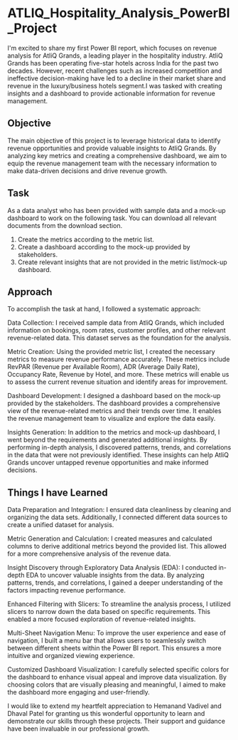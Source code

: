 # ATLIQ_Hospitality_Analysis_PowerBI_Project

I'm excited to share my first Power BI report, which focuses on revenue analysis for AtliQ Grands, a leading player in the hospitality industry. AtliQ Grands has been operating five-star hotels across India for the past two decades. However, recent challenges such as increased competition and ineffective decision-making have led to a decline in their market share and revenue in the luxury/business hotels segment.I was tasked with creating insights and a dashboard to provide actionable information for revenue management.

## Objective

The main objective of this project is to leverage historical data to identify revenue opportunities and provide valuable insights to AtliQ Grands. By analyzing key metrics and creating a comprehensive dashboard, we aim to equip the revenue management team with the necessary information to make data-driven decisions and drive revenue growth.

## Task

As a data analyst who has been provided with sample data and a mock-up dashboard to work on the following task. You can download all relevant documents from the download section.
1) Create the metrics according to the metric list.
2) Create a dashboard according to the mock-up provided by stakeholders.
3) Create relevant insights that are not provided in the metric list/mock-up dashboard.

## Approach

To accomplish the task at hand, I followed a systematic approach:

Data Collection: I received sample data from AtliQ Grands, which included information on bookings, room rates, customer profiles, and other relevant revenue-related data. This dataset serves as the foundation for the analysis.

Metric Creation: Using the provided metric list, I created the necessary metrics to measure revenue performance accurately. These metrics include RevPAR (Revenue per Available Room), ADR (Average Daily Rate), Occupancy Rate, Revenue by Hotel, and more. These metrics will enable us to assess the current revenue situation and identify areas for improvement.

Dashboard Development: I designed a dashboard based on the mock-up provided by the stakeholders. The dashboard provides a comprehensive view of the revenue-related metrics and their trends over time. It enables the revenue management team to visualize and explore the data easily.

Insights Generation: In addition to the metrics and mock-up dashboard, I went beyond the requirements and generated additional insights. By performing in-depth analysis, I discovered patterns, trends, and correlations in the data that were not previously identified. These insights can help AtliQ Grands uncover untapped revenue opportunities and make informed decisions.

## Things I have Learned

Data Preparation and Integration: I ensured data cleanliness by cleaning and organizing the data sets. Additionally, I connected different data sources to create a unified dataset for analysis.

Metric Generation and Calculation: I created measures and calculated columns to derive additional metrics beyond the provided list. This allowed for a more comprehensive analysis of the revenue data.

Insight Discovery through Exploratory Data Analysis (EDA): I conducted in-depth EDA to uncover valuable insights from the data. By analyzing patterns, trends, and correlations, I gained a deeper understanding of the factors impacting revenue performance.

Enhanced Filtering with Slicers: To streamline the analysis process, I utilized slicers to narrow down the data based on specific requirements. This enabled a more focused exploration of revenue-related insights.

Multi-Sheet Navigation Menu: To improve the user experience and ease of navigation, I built a menu bar that allows users to seamlessly switch between different sheets within the Power BI report. This ensures a more intuitive and organized viewing experience.

Customized Dashboard Visualization: I carefully selected specific colors for the dashboard to enhance visual appeal and improve data visualization. By choosing colors that are visually pleasing and meaningful, I aimed to make the dashboard more engaging and user-friendly.


I would like to extend my heartfelt appreciation to Hemanand Vadivel and Dhaval Patel for granting us this wonderful opportunity to learn and demonstrate our skills through these projects. Their support and guidance have been invaluable in our professional growth.
